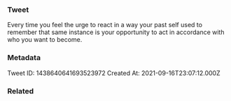 ### Tweet
Every time you feel the urge to react in a way your past self used to remember that same instance is your opportunity to act in accordance with who you want to become.

### Metadata
Tweet ID: 1438640641693523972
Created At: 2021-09-16T23:07:12.000Z

### Related

